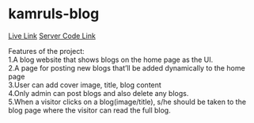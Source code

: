# kamruls-blog

<a href="https://native-retro-blog.web.app" alt="">Live Link</a>
<a href="https://github.com/mohammadkamrulhasan/native-retro-blog-server/tree/main" alt="">Server Code Link</a>


Features of the project:<br>
1.A blog website that shows blogs on the home page as the UI.<br>
2.A page for posting new blogs that’ll be added dynamically to the home page<br>
3.User can add cover image, title, blog content<br>
4.Only admin can post blogs and also delete any blogs.<br>
5.When a visitor clicks on a blog(image/title), s/he should be taken to the <br>
blog page where the visitor can read the full blog.

